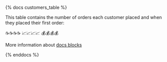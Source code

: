 {% docs customers_table %}

This table contains the number of orders each customer placed and when they placed their first order:

☕☕☕☕
📈📈📈📈
💰💰💰💰

More information about [docs blocks](https://docs.getdbt.com/docs/building-a-dbt-project/documentation) 


{% enddocs %}